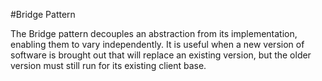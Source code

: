 #Bridge Pattern

The Bridge pattern decouples an abstraction from its implementation, enabling them to vary independently. It is useful when a new version of software is brought out that will replace an existing version, but the older version must still run for its existing client base.
